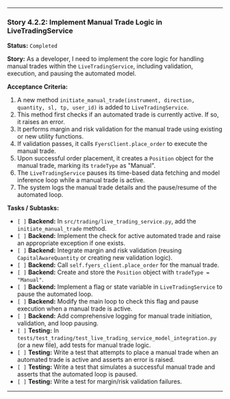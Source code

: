---

### **Story 4.2.2: Implement Manual Trade Logic in LiveTradingService**

**Status:** `Completed`

**Story:**
As a developer, I need to implement the core logic for handling manual trades within the `LiveTradingService`, including validation, execution, and pausing the automated model.

**Acceptance Criteria:**
1.  A new method `initiate_manual_trade(instrument, direction, quantity, sl, tp, user_id)` is added to `LiveTradingService`.
2.  This method first checks if an automated trade is currently active. If so, it raises an error.
3.  It performs margin and risk validation for the manual trade using existing or new utility functions.
4.  If validation passes, it calls `FyersClient.place_order` to execute the manual trade.
5.  Upon successful order placement, it creates a `Position` object for the manual trade, marking its `tradeType` as "Manual".
6.  The `LiveTradingService` pauses its time-based data fetching and model inference loop while a manual trade is active.
7.  The system logs the manual trade details and the pause/resume of the automated loop.

**Tasks / Subtasks:**
-   `[ ]` **Backend:** In `src/trading/live_trading_service.py`, add the `initiate_manual_trade` method.
-   `[ ]` **Backend:** Implement the check for active automated trade and raise an appropriate exception if one exists.
-   `[ ]` **Backend:** Integrate margin and risk validation (reusing `CapitalAwareQuantity` or creating new validation logic).
-   `[ ]` **Backend:** Call `self.fyers_client.place_order` for the manual trade.
-   `[ ]` **Backend:** Create and store the `Position` object with `tradeType = "Manual"`.
-   `[ ]` **Backend:** Implement a flag or state variable in `LiveTradingService` to pause the automated loop.
-   `[ ]` **Backend:** Modify the main loop to check this flag and pause execution when a manual trade is active.
-   `[ ]` **Backend:** Add comprehensive logging for manual trade initiation, validation, and loop pausing.
-   `[ ]` **Testing:** In `tests/test_trading/test_live_trading_service_model_integration.py` (or a new file), add tests for manual trade logic.
-   `[ ]` **Testing:** Write a test that attempts to place a manual trade when an automated trade is active and asserts an error is raised.
-   `[ ]` **Testing:** Write a test that simulates a successful manual trade and asserts that the automated loop is paused.
-   `[ ]` **Testing:** Write a test for margin/risk validation failures.

---